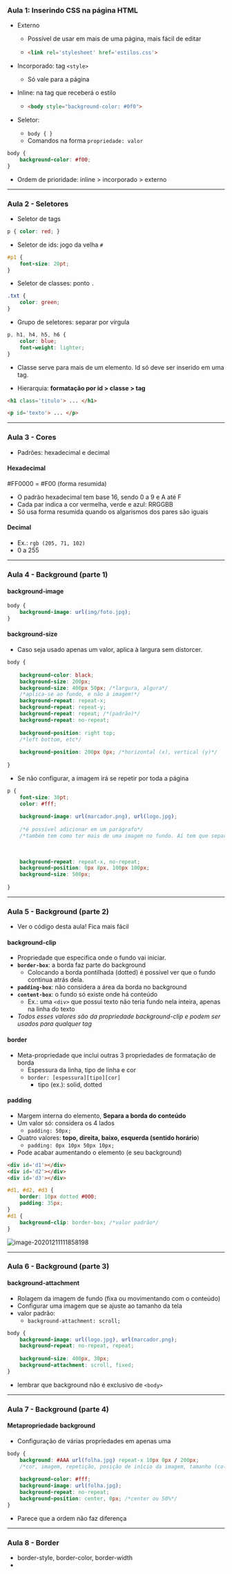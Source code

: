 ### Aula 1: Inserindo CSS na página HTML

- Externo

  - Possível de usar em mais de uma página, mais fácil de editar

  - ```html
    <link rel='stylesheet' href='estilos.css'>
    ```

- Incorporado: tag `<style>`

  - Só vale para a página

- Inline: na tag que receberá o estilo

  - ```html
    <body style="background-color: #0f0">
    ```

- Seletor:
  - `body { }`
  - Comandos na forma `propriedade: valor`

```css
body {
    background-color: #f00;
}
```

- Ordem de prioridade: inline > incorporado > externo

---

### Aula 2 - Seletores

- Seletor de tags

```css
p { color: red; }
```

- Seletor de ids: jogo da velha `#`

```css
#p1 {
	font-size: 20pt;
}
```

- Seletor de classes: ponto `.`

```css
.txt {
	color: green;
}
```

- Grupo de seletores: separar por vírgula

```css
p, h1, h4, h5, h6 {
	color: blue;
    font-weight: lighter;
}
```

- Classe serve para mais de um elemento. Id só deve ser inserido em uma tag.

- Hierarquia: **formatação por id > classe > tag**

```html
<h1 class='titulo'> ... </h1>

<p id='texto'> ... </p>
```

---

### Aula 3 - Cores

- Padrões: hexadecimal e decimal

#### Hexadecimal

#FF0000 = #F00 (forma resumida)

- O padrão hexadecimal tem base 16, sendo 0 a 9 e A até F
- Cada par indica a cor vermelha, verde e azul: RRGGBB
- Só usa forma resumida quando os algarismos dos pares são iguais

#### Decimal

- Ex.: `rgb (205, 71, 102)`
- 0 a 255

---

### Aula 4 - Background (parte 1)

#### background-image

```css
body {
    background-image: url(img/foto.jpg);
}
```

#### background-size

- Caso seja usado apenas um valor, aplica à largura sem distorcer.

```css
body {
    
    background-color: black;
    background-size: 200px;
    background-size: 400px 50px; /*largura, algura*/
    /*aplica-se ao fundo, e não à imagem!*/
    background-repeat: repeat-x;
    background-repeat: repeat-y;
    background-repeat: repeat; /*(padrão)*/
    background-repeat: no-repeat;
    
    background-position: right top;
    /*left bottom, etc*/
    
    background-position: 200px 0px; /*horizontal (x), vertical (y)*/
    
}
```

- Se não configurar, a imagem irá se repetir por toda a página

```css
p {
    font-size: 30pt;
	color: #fff;
    
	background-image: url(marcador.png), url(logo.jpg); 
    
    /*é possível adicionar em um parágrafo*/
	/*também tem como ter mais de uma imagem no fundo. Aí tem que separar os demais estilos por vírgula*/
	
	
    
	background-repeat: repeat-x, no-repeat;
	background-position: 0px 8px, 100px 100px;
    background-size: 500px;
	
}
```

---

### Aula 5 - Background (parte 2)

- Ver o código desta aula! Fica mais fácil

#### background-clip

- Propriedade que especifica onde o fundo vai iniciar.
- **`border-box`**: a borda faz parte do background
  - Colocando a borda pontilhada (dotted) é possível ver que o fundo continua atrás dela.
- **`padding-box`**: não considera a área da borda no background
- **`content-box`**: o fundo só existe onde há conteúdo
  - Ex.: uma `<div>` que possui texto não teria fundo nela inteira, apenas na linha do texto
- *Todos esses valores são da propriedade background-clip e podem ser usados para qualquer tag*

#### border

- Meta-propriedade que inclui outras 3 propriedades de formatação de borda
  - Espessura da linha, tipo de linha e cor
  - `border: [espessura][tipo][cor]`
    - tipo (ex.): solid, dotted

#### padding

- Margem interna do elemento, **Separa a borda do conteúdo**
- Um valor só: considera os 4 lados
  - `padding: 50px;`
- Quatro valores: **topo, direita, baixo, esquerda (sentido horário**)
  - `padding: 0px 10px 50px 10px;`
- Pode acabar aumentando o elemento (e seu background) 

```html
<div id='d1'></div>
<div id='d2'></div>
<div id='d3'></div>
```

```css
#d1, #d2, #d3 {
	border: 10px dotted #000;
	padding: 35px; 
}
#d1 {
    background-clip: border-box; /*valor padrão*/
}
```

![image-20201211111858198](image-20201211111858198.png)

---

### Aula 6 - Background (parte 3)

#### background-attachment

- Rolagem da imagem de fundo (fixa ou movimentando com o conteúdo)
- Configurar uma imagem que se ajuste ao tamanho da tela
- valor padrão:
  - `background-attachment: scroll;`

```css
body {
	background-image: url(logo.jpg), url(marcador.png);
	background-repeat: no-repeat, repeat;
	
	background-size: 400px, 30px;
    background-attachment: scroll, fixed; 
}
```

- lembrar que background não é exclusivo de `<body>`

---

### Aula 7 - Background (parte 4)

#### Metapropriedade background

- Configuração de várias propriedades em apenas uma

```css
body {
    background: #AAA url(folha.jpg) repeat-x 10px 0px / 200px;
    /*cor, imagem, repetição, posição de início da imagem, tamanho (colocar barra antes. Pode ser em porcentagem também - aí ajusta à janela)*/
    
    background-color: #fff;
    background-image: url(folha.jpg);
    background-repeat: no-repeat;
    background-position: center, 0px; /*center ou 50%*/
}
```

- Parece que a ordem não faz diferença 

---

### Aula 8 - Border

- border-style, border-color, border-width
- 